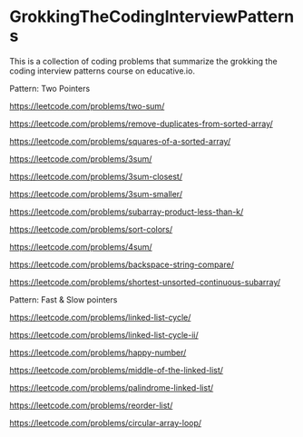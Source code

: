 # GrokkingTheCodingInterviewPatterns
This is a collection of coding problems that summarize the grokking the coding interview patterns course on educative.io.

Pattern: Two Pointers

https://leetcode.com/problems/two-sum/

https://leetcode.com/problems/remove-duplicates-from-sorted-array/

https://leetcode.com/problems/squares-of-a-sorted-array/

https://leetcode.com/problems/3sum/

https://leetcode.com/problems/3sum-closest/

https://leetcode.com/problems/3sum-smaller/

https://leetcode.com/problems/subarray-product-less-than-k/

https://leetcode.com/problems/sort-colors/

https://leetcode.com/problems/4sum/

https://leetcode.com/problems/backspace-string-compare/

https://leetcode.com/problems/shortest-unsorted-continuous-subarray/



Pattern: Fast & Slow pointers

https://leetcode.com/problems/linked-list-cycle/

https://leetcode.com/problems/linked-list-cycle-ii/

https://leetcode.com/problems/happy-number/

https://leetcode.com/problems/middle-of-the-linked-list/

https://leetcode.com/problems/palindrome-linked-list/

https://leetcode.com/problems/reorder-list/

https://leetcode.com/problems/circular-array-loop/
